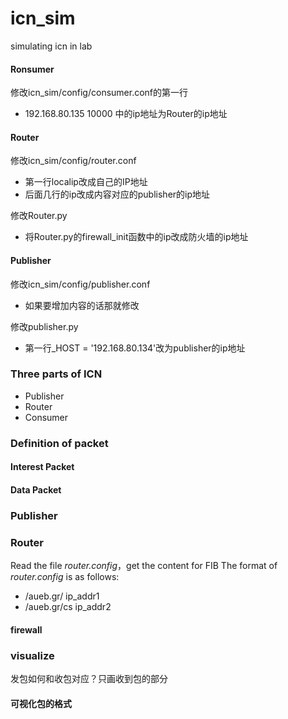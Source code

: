 # icn_sim
simulating icn in lab

#### Ronsumer
修改icn_sim/config/consumer.conf的第一行
- 192.168.80.135 10000 中的ip地址为Router的ip地址

#### Router
修改icn_sim/config/router.conf
- 第一行localip改成自己的IP地址
- 后面几行的ip改成内容对应的publisher的ip地址

修改Router.py
- 将Router.py的firewall_init函数中的ip改成防火墙的ip地址

#### Publisher
修改icn_sim/config/publisher.conf
- 如果要增加内容的话那就修改

修改publisher.py
- 第一行_HOST = '192.168.80.134'改为publisher的ip地址

### Three parts of ICN
- Publisher
- Router
- Consumer

### Definition of packet
#### Interest Packet

#### Data Packet


### Publisher

### Router
Read the file *router.config*，get the content for FIB
The format of *router.config* is as follows:

- /aueb.gr/   ip_addr1
- /aueb.gr/cs ip_addr2

#### firewall

### visualize
发包如何和收包对应？只画收到包的部分
#### 可视化包的格式